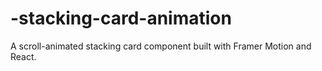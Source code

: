 # -stacking-card-animation
A scroll-animated stacking card component built with Framer Motion and React.
